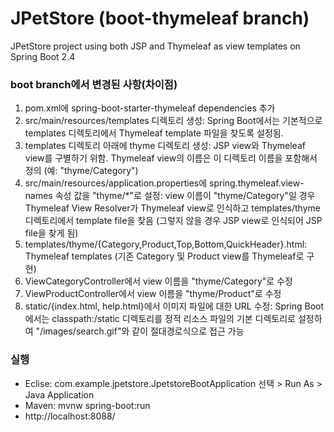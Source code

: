 # JPetStore (boot-thymeleaf branch)
JPetStore project using both JSP and Thymeleaf as view templates on Spring Boot 2.4

### boot branch에서 변경된 사항(차이점)     
1. pom.xml에 spring-boot-starter-thymeleaf dependencies 추가
2. src/main/resources/templates 디렉토리 생성: Spring Boot에서는 기본적으로 templates 디렉토리에서 Thymeleaf template 파일을 찾도록 설정됨.
3. templates 디렉토리 아래에 thyme 디렉토리 생성: JSP view와 Thymeleaf view를 구별하기 위함. Thymeleaf view의 이름은 이 디렉토리 이름을 포함해서 정의 (예: "thyme/Category")
4. src/main/resources/application.properties에  spring.thymeleaf.view-names 속성 값을 "thyme/*"로 설정: view 이름이 "thyme/Category"일 경우 Thymeleaf View Resolver가 Thymeleaf view로 인식하고 templates/thyme 디렉토리에서 template file을 찾음 (그렇지 않을 경우 JSP view로 인식되어 JSP file을 찾게 됨)
5. templates/thyme/{Category,Product,Top,Bottom,QuickHeader}.html: Thymeleaf templates (기존 Category 및 Product view를 Thymeleaf로 구현)
6. ViewCategoryController에서 view 이름을 "thyme/Category"로 수정 
7. ViewProductController에서 view 이름을 "thyme/Product"로 수정 
8. static/{index.html, help.html}에서 이미지 파일에 대한 URL 수정: Spring Boot에서는 classpath:/static 디렉토리를 정적 리소스 파일의 기본 디렉토리로 설정하여 "/images/search.gif"와 같이 절대경로식으로 접근 가능   
 
### 실행
* Eclise: com.example.jpetstore.JpetstoreBootApplication 선택 > Run As > Java Application  
* Maven: mvnw spring-boot:run
* http://localhost:8088/ 
